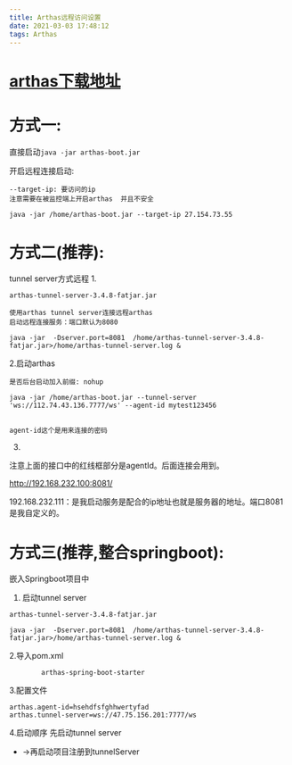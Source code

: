 ```yaml
---
title: Arthas远程访问设置
date: 2021-03-03 17:48:12
tags: Arthas
---
```


# [arthas下载地址](https://github.com/alibaba/arthas/releases)
# 方式一: 
直接启动`java -jar arthas-boot.jar`

开启远程连接启动:
```
--target-ip: 要访问的ip
注意需要在被监控端上开启arthas  并且不安全

java -jar /home/arthas-boot.jar --target-ip 27.154.73.55
```
<!--more-->

# 方式二(推荐):
tunnel server方式远程
1.
```
arthas-tunnel-server-3.4.8-fatjar.jar

使用arthas tunnel server连接远程arthas
启动远程连接服务：端口默认为8080

java -jar  -Dserver.port=8081  /home/arthas-tunnel-server-3.4.8-fatjar.jar>/home/arthas-tunnel-server.log &
```
2.启动arthas
```
是否后台启动加入前缀: nohup

java -jar /home/arthas-boot.jar --tunnel-server 'ws://112.74.43.136.7777/ws' --agent-id mytest123456


```
```
agent-id这个是用来连接的密码
```
3. 
注意上面的接口中的红线框部分是agentId。后面连接会用到。

http://192.168.232.100:8081/   

192.168.232.111：是我启动服务是配合的ip地址也就是服务器的地址。端口8081是我自定义的。


# 方式三(推荐,整合springboot):

嵌入Springboot项目中

1. 启动tunnel server
```
arthas-tunnel-server-3.4.8-fatjar.jar

java -jar  -Dserver.port=8081  /home/arthas-tunnel-server-3.4.8-fatjar.jar>/home/arthas-tunnel-server.log &
```
2.导入pom.xml
```
        arthas-spring-boot-starter

```
3.配置文件
```
arthas.agent-id=hsehdfsfghhwertyfad
arthas.tunnel-server=ws://47.75.156.201:7777/ws
```
4.启动顺序
先启动tunnel server

- ->再启动项目注册到tunnelServer